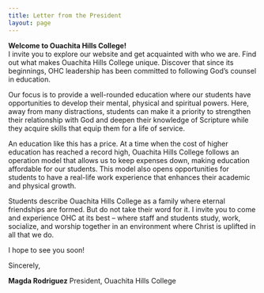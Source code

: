 ```yaml
---
title: Letter from the President
layout: page
---
```

**Welcome to Ouachita Hills College!**  
I invite you to explore our website and get acquainted with who we are. Find out what makes 
Ouachita Hills College unique. Discover that since its beginnings, OHC leadership has been 
committed to following God’s counsel in education.

Our focus is to provide a well-rounded education where our students have opportunities to 
develop their mental, physical and spiritual powers. Here, away from many distractions, 
students can make it a priority to strengthen their relationship with God and deepen their 
knowledge of Scripture while they acquire skills that equip them for a life of service.

An education like this has a price. At a time when the cost of higher education has reached 
a record high, Ouachita Hills College follows an operation model that allows us to keep 
expenses down, making education affordable for our students. This model also opens 
opportunities for students to have a real-life work experience that enhances their 
academic and physical growth.

Students describe Ouachita Hills College as a family where eternal friendships are formed. 
But do not take their word for it. I invite you to come and experience OHC at its best – 
where staff and students study, work, socialize, and worship together in an environment 
where Christ is uplifted in all that we do.

I hope to see you soon!

 
Sincerely,

**Magda Rodriguez**
President, Ouachita Hills College